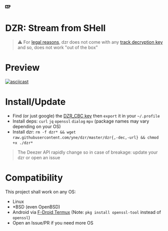 ![dzr logo](.github/.logo.svg)

# DZR: Stream from SHell

> ⚠️ For [legal reasons](https://github.com/github/dmca/blob/master/2021/02/2021-02-10-deezer.md), dzr does not come with any [track decryption key](https://github.com/yne/dzr/wiki) and so, does not work "out of the box"  

# Preview
[![asciicast](https://asciinema.org/a/406758.svg)](https://asciinema.org/a/406758)

# Install/Update
- Find (or just google) the [DZR_CBC key](https://github.com/yne/dzr/wiki) then `export` it in your `~/.profile`
- Install deps: `curl` `jq` `openssl` `dialog` `mpv` (package names may vary depending on your OS)
- Install dzr: `rm -f dzr* && wget raw.githubusercontent.com/yne/dzr/master/dzr{,-dec,-url} && chmod +x ./dzr*`

> The Deezer API rapidly change so in case of breakage: update your dzr or open an issue

# Compatibility

This project shall work on any OS:
- Linux
- *BSD (even OpenBSD)
- Android via [F-Droid Termux](https://termux.com/) (Note: `pkg install openssl-tool` instead of `openssl`)
- Open an Issue/PR if you need more OS